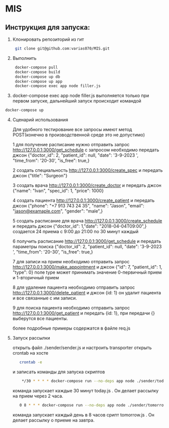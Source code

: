 # MIS

## Инструкция для запуска:

1. Клонировать репозиторий из гит

      ```bash
       git clone git@github.com:varias070/MIS.git
     ```
2. Выполнить 

   ```bash
    docker-compose pull
    docker-compose build 
    docker-compose up db
    docker-compose up app
    docker-compose exec app node filler.js
   ```
3.  docker-compose exec app node filler.js выполняется только при первом запуске, дальнейший запуск происходит командой
   ```bash
   docker-compose up
   ```

4. Сценарий использования

   Для удобного тестирование все запросы имеют метод POST(конечно в производственной среде это не допустимо)

   1 для получение расписание нужно отправить запрос http://127.0.0.1:3000/get_schedule с запросом необходимо передать джсон {"doctor_id": 2, "patient_id": null, "date": '3-9-2023 ', "time_from": '20-30', "is_free": true,}

   2 создать специальность http://127.0.0.1:3000/create_spec и передать джсон {"title": "Surgeon"}

   3 создать врача http://127.0.0.1:3000/create_doctor и передать джсон {"name": "Ivan", "spec_id": 1, "price": 1000}

   4 создать пациента http://127.0.0.1:3000/create_patient и передать джсон  {"phone": "+7 913 743 24 35", "name": "Jason", "email": "jason@examaple.com", "gender": "male",}

   5 создать расписание для врача http://127.0.0.1:3000/create_schedule и передать джсон {"doctor_id": 1,"date": "2018-04-04T09:00",} создается 24 приема  с 9:00 до 21:00 по 30 минут каждый

   6 получить расписание http://127.0.0.1:3000/get_schedule и передать параметры поиска {"doctor_id": 2, "patient_id": null, "date": '3-9-2023 ', "time_from": '20-30', "is_free": true,} 

   7 для записи на прием необходимо отправить запрос http://127.0.0.1:3000/make_appointment и джсон {"id": 7, "patient_id": 1, "type": 0} поле type может принимать значение 0-первичный прием и 1-вторичный прием
   
   8 для удаление пациента необходимо отправить запрос http://127.0.0.1:3000/delete_patient и джсон {id: 1} он удалит пациента и все связанные с им записи.
   
   9 для поиска пациента необходимо отправить запрос http://127.0.0.1:3000/get_patient и передать {id: 1}, при передачи {} выберутся все пациенты.

   более подробные примеры содержатся в файле req.js

5. Запуск рассылки 
   
   открыть файл ./sender/sender.js и настроить transporter
   открыть crontab на хосте
   ```bash
      crontab -e
   ```
   и записать команды для запуска скриптов
   ```bash
       */30 * * * * docker-compose run --no-deps app node ./sender/today.js
   ```
   команда запускает каждые 30 минут today.js . Он делает рассылку на прием через 2 часа.

   ```bash
      0 8 * * * docker-compose run --no-deps app node ./sender/tomorrow.js
   ```
   команда запускает каждый день в 8 часов срипт tomorrow.js . Он делает рассылку o приеме на завтра.